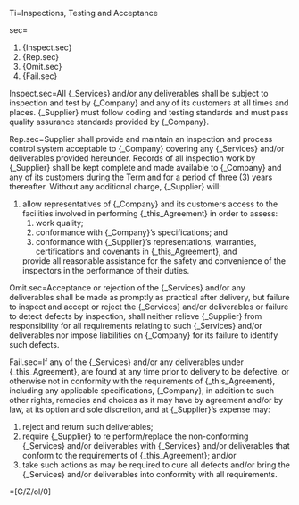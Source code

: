 Ti=Inspections, Testing and Acceptance

sec=<ol><li>{Inspect.sec}</li><li>{Rep.sec}</li><li>{Omit.sec}</li><li>{Fail.sec}</li></ol>

Inspect.sec=All {_Services} and/or any deliverables shall be subject to inspection and test by {_Company} and any of its customers at all times and places. {_Supplier} must follow coding and testing standards and must pass quality assurance standards provided by {_Company}.

Rep.sec=Supplier shall provide and maintain an inspection and process control system acceptable to {_Company} covering any {_Services} and/or deliverables provided hereunder. Records of all inspection work by {_Supplier} shall be kept complete and made available to {_Company} and any of its customers during the Term and for a period of three (3) years thereafter. Without any additional charge, {_Supplier} will: <ol><li>allow representatives of {_Company} and its customers access to the facilities involved in performing {_this_Agreement} in order to assess: <ol> <li>work quality;</li> <li>conformance with {_Company}’s specifications; and</li> <li>conformance with {_Supplier}’s representations, warranties, certifications and covenants in {_this_Agreement}, and</li> </ol></li> provide all reasonable assistance for the safety and convenience of the inspectors in the performance of their duties.</ol>

Omit.sec=Acceptance or rejection of the {_Services} and/or any deliverables shall be made as promptly as practical after delivery, but failure to inspect and accept or reject the {_Services} and/or deliverables or failure to detect defects by inspection, shall neither relieve {_Supplier} from responsibility for all requirements relating to such {_Services} and/or deliverables nor impose liabilities on {_Company} for its failure to identify such defects.

Fail.sec=If any of the {_Services} and/or any deliverables under {_this_Agreement}, are found at any time prior to delivery to be defective, or otherwise not in conformity with the requirements of {_this_Agreement}, including any applicable specifications, {_Company}, in addition to such other rights, remedies and choices as it may have by agreement and/or by law, at its option and sole discretion, and at {_Supplier}’s expense may: <ol><li>reject and return such deliverables;</li><li>require {_Supplier} to re perform/replace the non-conforming {_Services} and/or deliverables with {_Services} and/or deliverables that conform to the requirements of {_this_Agreement}; and/or</li><li>take such actions as may be required to cure all defects and/or bring the {_Services} and/or deliverables into conformity with all requirements.</li></ol>

=[G/Z/ol/0]
